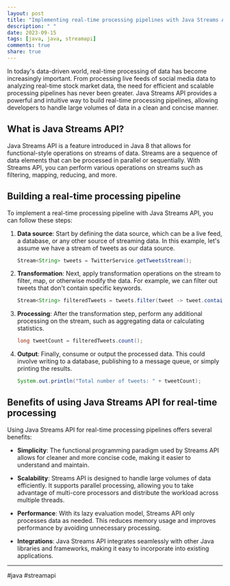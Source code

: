 ```yaml
---
layout: post
title: "Implementing real-time processing pipelines with Java Streams API"
description: " "
date: 2023-09-15
tags: [java, java, streamapi]
comments: true
share: true
---
```


In today's data-driven world, real-time processing of data has become increasingly important. From processing live feeds of social media data to analyzing real-time stock market data, the need for efficient and scalable processing pipelines has never been greater. Java Streams API provides a powerful and intuitive way to build real-time processing pipelines, allowing developers to handle large volumes of data in a clean and concise manner.

## What is Java Streams API?

Java Streams API is a feature introduced in Java 8 that allows for functional-style operations on streams of data. Streams are a sequence of data elements that can be processed in parallel or sequentially. With Streams API, you can perform various operations on streams such as filtering, mapping, reducing, and more.

## Building a real-time processing pipeline

To implement a real-time processing pipeline with Java Streams API, you can follow these steps:

1. **Data source**: Start by defining the data source, which can be a live feed, a database, or any other source of streaming data. In this example, let's assume we have a stream of tweets as our data source.

   ```java
   Stream<String> tweets = TwitterService.getTweetsStream();
   ```

2. **Transformation**: Next, apply transformation operations on the stream to filter, map, or otherwise modify the data. For example, we can filter out tweets that don't contain specific keywords.

   ```java
   Stream<String> filteredTweets = tweets.filter(tweet -> tweet.contains("#java"));
   ```

3. **Processing**: After the transformation step, perform any additional processing on the stream, such as aggregating data or calculating statistics.

   ```java
   long tweetCount = filteredTweets.count();
   ```

4. **Output**: Finally, consume or output the processed data. This could involve writing to a database, publishing to a message queue, or simply printing the results.

   ```java
   System.out.println("Total number of tweets: " + tweetCount);
   ```

## Benefits of using Java Streams API for real-time processing

Using Java Streams API for real-time processing pipelines offers several benefits:

- **Simplicity**: The functional programming paradigm used by Streams API allows for cleaner and more concise code, making it easier to understand and maintain.

- **Scalability**: Streams API is designed to handle large volumes of data efficiently. It supports parallel processing, allowing you to take advantage of multi-core processors and distribute the workload across multiple threads.

- **Performance**: With its lazy evaluation model, Streams API only processes data as needed. This reduces memory usage and improves performance by avoiding unnecessary processing.

- **Integrations**: Java Streams API integrates seamlessly with other Java libraries and frameworks, making it easy to incorporate into existing applications.

---

#java #streamapi